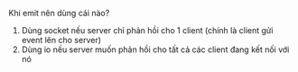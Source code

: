 Khi emit nên dùng cái nào?
1. Dùng socket nếu server chỉ phản hồi cho 1 client (chính là client gửi event lên cho server)
2. Dùng io nếu server muốn phản hồi cho tất cả các client đang kết nối với nó